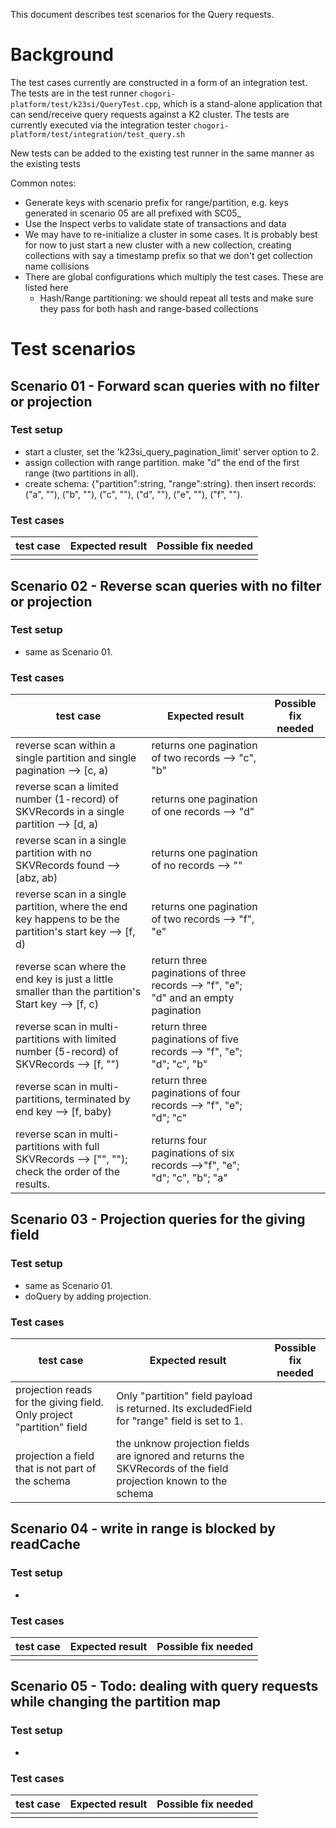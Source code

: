 This document describes test scenarios for the Query requests.

# Background

The test cases currently are constructed in a form of an integration test. The tests are in the test runner `chogori-platform/test/k23si/QueryTest.cpp`, which is a stand-alone application that can send/receive query requests against a K2 cluster. The tests are currently executed via the integration tester `chogori-platform/test/integration/test_query.sh`

New tests can be added to the existing test runner in the same manner as the existing tests

Common notes:

- Generate keys with scenario prefix for range/partition, e.g. keys generated in scenario 05 are all prefixed with SC05_
- Use the Inspect verbs to validate state of transactions and data
- We may have to re-initialize a cluster in some cases. It is probably best for now to just start a new cluster with a new collection, creating collections with say a timestamp prefix so that we don't get collection name collisions
- There are global configurations which multiply the test cases. These are listed here
  - Hash/Range partitioning: we should repeat all tests and make sure they pass for both hash and range-based collections

# Test scenarios

## Scenario 01 - Forward scan queries with no filter or projection 

### Test setup

- start a cluster, set the 'k23si_query_pagination_limit' server option to 2.
- assign collection with range partition. make "d" the end of the first range (two partitions in all). 
- create schema: {"partition":string, "range":string}. then insert records: ("a", ""), ("b", ""), ("c", ""), ("d", ""), ("e", ""), ("f", "").

### Test cases

| test case | Expected result | Possible fix needed |
| --------- | --------------- | ------------------- |
|           |                 |                     |

## Scenario 02 - Reverse scan queries with no filter or projection

### Test setup

- same as Scenario 01.

### Test cases

| test case                                                    | Expected result                                              | Possible fix needed |
| ------------------------------------------------------------ | ------------------------------------------------------------ | ------------------- |
| reverse scan within a single partition and single pagination --> [c, a) | returns one pagination of two records --> "c", "b"           |                     |
| reverse scan a limited number (1-record) of SKVRecords in a single partition --> [d, a) | returns one pagination of one records --> "d"                |                     |
| reverse scan in a single partition with no SKVRecords found --> [abz, ab) | returns one pagination of no records --> ""                  |                     |
| reverse scan in a single partition, where the end key happens to be the partition's start key --> [f, d) | returns one pagination of two records --> "f", "e"           |                     |
| reverse scan where the end key is just a little smaller than the partition's Start key --> [f, c) | return three paginations of three records --> "f", "e"; "d" and an empty pagination |                     |
| reverse scan in multi-partitions with limited number (5-record) of SKVRecords --> [f, "") | return three paginations of five records --> "f", "e"; "d"; "c", "b" |                     |
| reverse scan in multi-partitions, terminated by end key --> [f, baby) | return three paginations of four records --> "f", "e"; "d"; "c" |                     |
| reverse scan in multi-partitions with full SKVRecords --> ["", ""); <br />check the order of the results. | returns four paginations of six records -->"f", "e"; "d"; "c", "b"; "a" |                     |

## Scenario 03 - Projection queries for the giving field

### Test setup

- same as Scenario 01.
- doQuery by adding projection.

### Test cases

| test case                                                    | Expected result                                              | Possible fix needed |
| ------------------------------------------------------------ | ------------------------------------------------------------ | ------------------- |
| projection reads for the giving field. Only project "partition" field | Only "partition" field payload is returned. Its excludedField for "range" field is set to 1. |                     |
| projection a field that is not part of the schema            | the unknow projection fields are ignored and returns the SKVRecords of the field projection known to the schema |                     |

## Scenario 04 - write in range is blocked by readCache 
### Test setup
- 
### Test cases

| test case | Expected result | Possible fix needed |
| --------- | --------------- | ------------------- |
|           |                 |                     |
## Scenario 05 - Todo: dealing with query requests while changing the partition map

### Test setup

- 

### Test cases

| test case | Expected result | Possible fix needed |
| --------- | --------------- | ------------------- |
|           |                 |                     |

